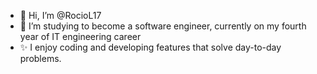 - 👋 Hi, I’m @RocioL17
- 👀 I’m studying to become a software engineer, currently on my fourth year of IT engineering career
- ✨ I enjoy coding and developing features that solve day-to-day problems.


<!---
RocioL17/RocioL17 is a ✨ special ✨ repository because its `README.md` (this file) appears on your GitHub profile.
You can click the Preview link to take a look at your changes.
--->
